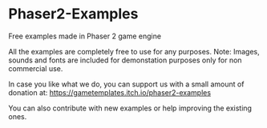 # Phaser2-Examples
Free examples made in Phaser 2 game engine

All the examples are completely free to use for any purposes.
Note: Images, sounds and fonts are included for demonstation purposes only for non commercial use.

In case you like what we do, you can support us with a small amount of donation at:
https://gametemplates.itch.io/phaser2-examples

You can also contribute with new examples or help improving the existing ones.
